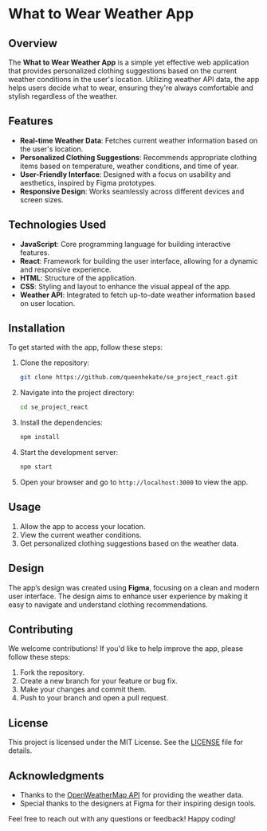 # What to Wear Weather App

## Overview

The **What to Wear Weather App** is a simple yet effective web application that provides personalized clothing suggestions based on the current weather conditions in the user's location. Utilizing weather API data, the app helps users decide what to wear, ensuring they're always comfortable and stylish regardless of the weather.

## Features

- **Real-time Weather Data**: Fetches current weather information based on the user's location.
- **Personalized Clothing Suggestions**: Recommends appropriate clothing items based on temperature, weather conditions, and time of year.
- **User-Friendly Interface**: Designed with a focus on usability and aesthetics, inspired by Figma prototypes.
- **Responsive Design**: Works seamlessly across different devices and screen sizes.

## Technologies Used

- **JavaScript**: Core programming language for building interactive features.
- **React**: Framework for building the user interface, allowing for a dynamic and responsive experience.
- **HTML**: Structure of the application.
- **CSS**: Styling and layout to enhance the visual appeal of the app.
- **Weather API**: Integrated to fetch up-to-date weather information based on user location.

## Installation

To get started with the app, follow these steps:

1. Clone the repository:
   ```bash
   git clone https://github.com/queenhekate/se_project_react.git
   ```
   
2. Navigate into the project directory:
   ```bash
   cd se_project_react
   ```

3. Install the dependencies:
   ```bash
   npm install
   ```

4. Start the development server:
   ```bash
   npm start
   ```

5. Open your browser and go to `http://localhost:3000` to view the app.

## Usage

1. Allow the app to access your location.
2. View the current weather conditions.
3. Get personalized clothing suggestions based on the weather data.

## Design

The app’s design was created using **Figma**, focusing on a clean and modern user interface. The design aims to enhance user experience by making it easy to navigate and understand clothing recommendations.

## Contributing

We welcome contributions! If you'd like to help improve the app, please follow these steps:

1. Fork the repository.
2. Create a new branch for your feature or bug fix.
3. Make your changes and commit them.
4. Push to your branch and open a pull request.

## License

This project is licensed under the MIT License. See the [LICENSE](LICENSE) file for details.

## Acknowledgments

- Thanks to the [OpenWeatherMap API](https://openweathermap.org/api) for providing the weather data.
- Special thanks to the designers at Figma for their inspiring design tools.

Feel free to reach out with any questions or feedback! Happy coding!
